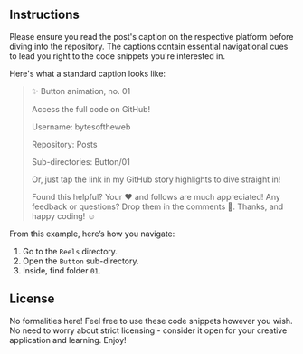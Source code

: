 ## Instructions

Please ensure you read the post's caption on the respective platform before diving into the repository. The captions contain essential navigational cues to lead you right to the code snippets you're interested in.

Here's what a standard caption looks like:

> ✨ Button animation, no. 01
>  
> Access the full code on GitHub!
> 
> Username: bytesoftheweb
>
> Repository: Posts
> 
> Sub-directories: Button/01
>
> Or, just tap the link in my GitHub story highlights to dive straight in!
> 
> Found this helpful? Your ♥️ and follows are much appreciated! Any feedback or questions? Drop them in the comments 💬. Thanks, and happy coding! ☺️

From this example, here’s how you navigate:
1. Go to the `Reels` directory.
2. Open the `Button` sub-directory.
3. Inside, find folder `01`.

## License

No formalities here! Feel free to use these code snippets however you wish. No need to worry about strict licensing - consider it open for your creative application and learning. Enjoy!
